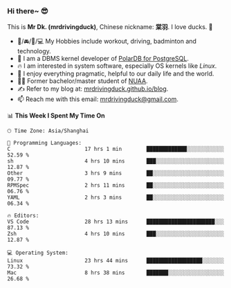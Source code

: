 ### Hi there~ 😎

This is **Mr Dk. (mrdrivingduck)**, Chinese nickname: **棠羽**. I love ducks. 🦆

- 💪/🚘/🏸/💻 My Hobbies include workout, driving, badminton and technology.
- 🍊 I am a DBMS kernel developer of [PolarDB for PostgreSQL](https://github.com/ApsaraDB/PolarDB-for-PostgreSQL).
- 🔥 I am interested in system software, especially OS kernels like *Linux*.
- 🔧 I enjoy everything pragmatic, helpful to our daily life and the world.
- 👨‍🎓 Former bachelor/master student of [NUAA](https://en.wikipedia.org/wiki/Nanjing_University_of_Aeronautics_and_Astronautics).
- ✍ Refer to my blog at: [mrdrivingduck.github.io/blog](https://mrdrivingduck.github.io/blog/).
- 📫 Reach me with this email: [mrdrivingduck@gmail.com](mailto:mrdrivingduck@gmail.com).

<!--START_SECTION:waka-->
📊 **This Week I Spent My Time On** 

```text
🕑︎ Time Zone: Asia/Shanghai

💬 Programming Languages: 
C                        17 hrs 1 min        █████████████░░░░░░░░░░░░   52.59 % 
sh                       4 hrs 10 mins       ███░░░░░░░░░░░░░░░░░░░░░░   12.87 % 
Other                    3 hrs 9 mins        ██░░░░░░░░░░░░░░░░░░░░░░░   09.77 % 
RPMSpec                  2 hrs 11 mins       ██░░░░░░░░░░░░░░░░░░░░░░░   06.76 % 
YAML                     2 hrs 3 mins        ██░░░░░░░░░░░░░░░░░░░░░░░   06.34 % 

🔥 Editors: 
VS Code                  28 hrs 13 mins      ██████████████████████░░░   87.13 % 
Zsh                      4 hrs 10 mins       ███░░░░░░░░░░░░░░░░░░░░░░   12.87 % 

💻 Operating System: 
Linux                    23 hrs 44 mins      ██████████████████░░░░░░░   73.32 % 
Mac                      8 hrs 38 mins       ███████░░░░░░░░░░░░░░░░░░   26.68 % 
```


<!--END_SECTION:waka-->

<!-- ![Mr Dk.'s GitHub Stats](https://github-readme-stats.vercel.app/api?username=mrdrivingduck&count_private&show_icons=true&theme=buefy) -->

<!-- ![Most Used Languages](https://github-readme-stats.vercel.app/api/top-langs/?username=mrdrivingduck&exclude_repo=mips32-CPU,snort-tcp-socket&theme=buefy&layout=compact&langs_count=10) -->


<!--
**mrdrivingduck/mrdrivingduck** is a ✨ _special_ ✨ repository because its `README.md` (this file) appears on your GitHub profile.

Here are some ideas to get you started:

- 🔭 I’m currently working on ...
- 🌱 I’m currently learning ...
- 👯 I’m looking to collaborate on ...
- 🤔 I’m looking for help with ...
- 💬 Ask me about ...
- 📫 How to reach me: ...
- 😄 Pronouns: ...
- ⚡ Fun fact: ...
-->
